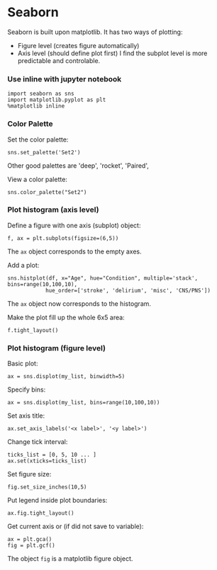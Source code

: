 # Seaborn
Seaborn is built upon matplotlib. It has two ways of plotting:
* Figure level (creates figure automatically)
* Axis level (should define plot first)
I find the subplot level is more predictable and controlable.

### Use inline with jupyter notebook
```
import seaborn as sns
import matplotlib.pyplot as plt
%matplotlib inline
```

### Color Palette
Set the color palette:
```
sns.set_palette('Set2')
```
Other good palettes are 'deep', 'rocket', 'Paired', 

View a color palette:
```
sns.color_palette("Set2")
```

### Plot histogram (axis level)
Define a figure with one axis (subplot) object:
```
f, ax = plt.subplots(figsize=(6,5))
```
The `ax` object corresponds to the empty axes.

Add a plot:
```
sns.histplot(df, x="Age", hue="Condition", multiple='stack', bins=range(10,100,10), 
            hue_order=['stroke', 'delirium', 'misc', 'CNS/PNS'])
```
The `ax` object now corresponds to the histogram.

Make the plot fill up the whole 6x5 area:
```
f.tight_layout()
```

### Plot histogram (figure level)
Basic plot:
```
ax = sns.displot(my_list, binwidth=5)
```

Specify bins:
```
ax = sns.displot(my_list, bins=range(10,100,10))
```

Set axis title:
```
ax.set_axis_labels('<x label>', '<y label>')
```

Change tick interval:
```
ticks_list = [0, 5, 10 ... ]
ax.set(xticks=ticks_list)
```

Set figure size:
```
fig.set_size_inches(10,5)
```

Put legend inside plot boundaries:
```
ax.fig.tight_layout()
```

Get current axis or (if did not save to variable):
```
ax = plt.gca()
fig = plt.gcf()
```
The object `fig` is a matplotlib figure object.
